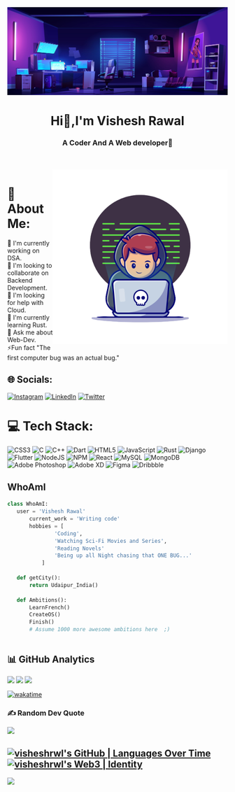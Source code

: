 <img src="/8924570_2738.jpg" alt="">

<h1 align="center">Hi👋,I'm Vishesh Rawal</h1>
<h3 align="center">A Coder And A Web developer🤖</h3>


<br>
<br>

<img align  ="right" width = 400px src="/11602236_21004063-removebg-preview.png" alt="">

# 💫 About Me:
🔭 I'm currently working on DSA. <br>
👯 I'm looking to collaborate on Backend Development. <br>
🤝 I'm looking for help with Cloud. <br>
🌱 I'm currently learning Rust.<br>
💬 Ask me about Web-Dev.<br>
⚡Fun fact "The first computer bug was an actual bug."


## 🌐 Socials:
[![Instagram](https://img.shields.io/badge/Instagram-%23E4405F.svg?logo=Instagram&logoColor=white)](https://instagram.com/irwlvishesh) [![LinkedIn](https://img.shields.io/badge/LinkedIn-%230077B5.svg?logo=linkedin&logoColor=white)](https://linkedin.com/in/visheshrawal) [![Twitter](https://img.shields.io/badge/Twitter-%231DA1F2.svg?logo=Twitter&logoColor=white)](https://twitter.com/VisheshRwl) 

# 💻 Tech Stack:
![CSS3](https://img.shields.io/badge/css3-%231572B6.svg?style=for-the-badge&logo=css3&logoColor=white) ![C](https://img.shields.io/badge/c-%2300599C.svg?style=for-the-badge&logo=c&logoColor=white) ![C++](https://img.shields.io/badge/c++-%2300599C.svg?style=for-the-badge&logo=c%2B%2B&logoColor=white) ![Dart](https://img.shields.io/badge/dart-%230175C2.svg?style=for-the-badge&logo=dart&logoColor=white) ![HTML5](https://img.shields.io/badge/html5-%23E34F26.svg?style=for-the-badge&logo=html5&logoColor=white) ![JavaScript](https://img.shields.io/badge/javascript-%23323330.svg?style=for-the-badge&logo=javascript&logoColor=%23F7DF1E) ![Rust](https://img.shields.io/badge/rust-%23000000.svg?style=for-the-badge&logo=rust&logoColor=white) ![Django](https://img.shields.io/badge/django-%23092E20.svg?style=for-the-badge&logo=django&logoColor=white) ![Flutter](https://img.shields.io/badge/Flutter-%2302569B.svg?style=for-the-badge&logo=Flutter&logoColor=white) ![NodeJS](https://img.shields.io/badge/node.js-6DA55F?style=for-the-badge&logo=node.js&logoColor=white) ![NPM](https://img.shields.io/badge/NPM-%23000000.svg?style=for-the-badge&logo=npm&logoColor=white) ![React](https://img.shields.io/badge/react-%2320232a.svg?style=for-the-badge&logo=react&logoColor=%2361DAFB) ![MySQL](https://img.shields.io/badge/mysql-%2300f.svg?style=for-the-badge&logo=mysql&logoColor=white) ![MongoDB](https://img.shields.io/badge/MongoDB-%234ea94b.svg?style=for-the-badge&logo=mongodb&logoColor=white) ![Adobe Photoshop](https://img.shields.io/badge/adobephotoshop-%2331A8FF.svg?style=for-the-badge&logo=adobephotoshop&logoColor=white) ![Adobe XD](https://img.shields.io/badge/Adobe%20XD-470137?style=for-the-badge&logo=Adobe%20XD&logoColor=#FF61F6) 	![Figma](https://img.shields.io/badge/figma-%23F24E1E.svg?style=for-the-badge&logo=figma&logoColor=white) ![Dribbble](https://img.shields.io/badge/Dribbble-EA4C89?style=for-the-badge&logo=dribbble&logoColor=white)

## WhoAmI

 ```python
 class WhoAmI:
 	user = 'Vishesh Rawal'
		current_work = 'Writing code'
		hobbies = [
				'Coding',
				'Watching Sci-Fi Movies and Series',
				'Reading Novels'
				'Being up all Night chasing that ONE BUG...'
			]
	
	def getCity():
		return Udaipur_India()
	
	def Ambitions():
		LearnFrench()
		CreateOS()
		Finish()
		# Assume 1000 more awesome ambitions here  ;)
	
 ```

## 📊 GitHub Analytics

<p align="start">
  <img height="180em" src="https://github-readme-stats-eight-theta.vercel.app/api?username=visheshrwl&show_icons=true&theme=solarized-dark&include_all_commits=true&count_private=true"/>
  <img height="180em" src="https://github-readme-stats-eight-theta.vercel.app/api/top-langs/?username=visheshrwl&layout=compact&langs_count=8&theme=solarized-dark"/>
  <img height="230em" src="https://github-profile-summary-cards.vercel.app/api/cards/profile-details?username=visheshrwl&theme=solarized_dark"/>
</p>

[![wakatime](https://wakatime.com/badge/user/018cecbf-aa38-493d-a22e-5040696eff20/project/018cecf9-e27e-4b88-be88-4d7f70de8cb8.svg)](https://wakatime.com/badge/user/018cecbf-aa38-493d-a22e-5040696eff20/project/018cecf9-e27e-4b88-be88-4d7f70de8cb8)

### ✍️ Random Dev Quote
![](https://quotes-github-readme.vercel.app/api?type=horizontal&theme=dark)

[![visheshrwl's GitHub | Languages Over Time](https://stats.quine.sh/visheshrwl/languages-over-time?theme=dark)](https://quine.sh?utm_source=widgets&utm_campaign=visheshrwl)
[![visheshrwl's Web3 | Identity](https://stats.quine.sh/visheshrwl/web3?theme=dark)](https://quine.sh?utm_source=widgets&utm_campaign=visheshrwl)
---
[![](https://visitcount.itsvg.in/api?id=RAW&label=Clicks&icon=3&pretty=true)](https://visitcount.itsvg.in)

